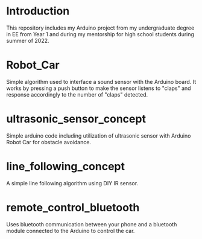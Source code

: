 # Introduction
This repository includes my Arduino project from my undergraduate degree in EE from Year 1 and during my mentorship for high school students during summer of 2022.

# Robot_Car
Simple algorithm used to interface a sound sensor with the Arduino board. It works by pressing a push button to make the sensor listens to "claps" and response accordingly to the number of "claps" detected.

# ultrasonic_sensor_concept
Simple arduino code including utilization of ultrasonic sensor with Arduino Robot Car for obstacle avoidance. 

# line_following_concept
A simple line following algorithm using DIY IR sensor.

# remote_control_bluetooth
Uses bluetooth communication between your phone and a bluetooth module connected to the Arduino to control the car.

